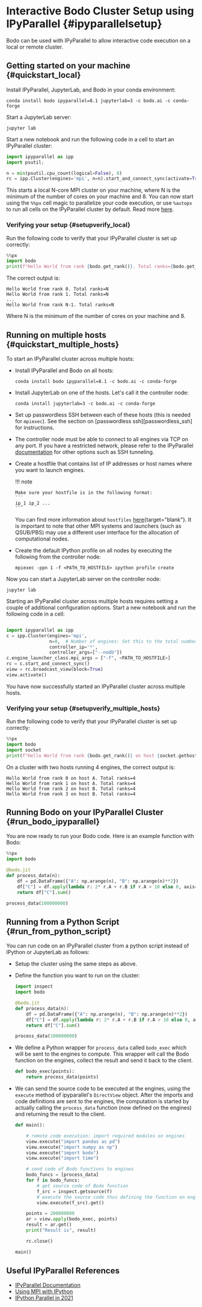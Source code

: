 # Interactive Bodo Cluster Setup using IPyParallel {#ipyparallelsetup}

Bodo can be used with IPyParallel to allow interactive code execution
on a local or remote cluster.

## Getting started on your machine {#quickstart_local}

Install IPyParallel, JupyterLab, and Bodo in your conda environment:

```shell
conda install bodo ipyparallel=8.1 jupyterlab=3 -c bodo.ai -c conda-forge
```
Start a JupyterLab server:

```shell
jupyter lab
```
Start a new notebook and run the following code in a cell to start an
IPyParallel cluster:


```py
import ipyparallel as ipp
import psutil; 

n = min(psutil.cpu_count(logical=False), 8)
rc = ipp.Cluster(engines='mpi', n=n).start_and_connect_sync(activate=True)
```

This starts a local N-core MPI cluster on your machine, where N is the
minimum of the number of cores on your machine and 8. You can now start
using the `%%px` cell magic to parallelize your code execution, or use
`%autopx` to run all cells on the IPyParallel cluster by default. Read
more
[here](https://ipyparallel.readthedocs.io/en/latest/tutorial/magics.html#parallel-magic-commands).

### Verifying your setup {#setupverify_local}

Run the following code to verify that your IPyParallel cluster is set up
correctly:

```py
%%px
import bodo
print(f"Hello World from rank {bodo.get_rank()}. Total ranks={bodo.get_size()}")
```

The correct output is:

```console
Hello World from rank 0. Total ranks=N
Hello World from rank 1. Total ranks=N
...
Hello World from rank N-1. Total ranks=N
```

Where N is the minimum of the number of cores on your machine and 8.

## Running on multiple hosts {#quickstart_multiple_hosts}

To start an IPyParallel cluster across multiple hosts:

-   Install IPyParallel and Bodo on all hosts:
    
    ```console
    conda install bodo ipyparallel=8.1 -c bodo.ai -c conda-forge
    ```
    
-   Install JupyterLab on one of the hosts. Let's call it the
    controller node:

    ```console
    conda install jupyterlab=3 -c bodo.ai -c conda-forge
    ```
    
-   Set up passwordless SSH between each of these hosts (this is needed
    for `mpiexec`). See the section on [passwordless ssh][passwordless_ssh] for instructions.

-   The controller node must be able to connect to all engines via TCP
    on any port. If you have a restricted network, please refer to the
    IPyParallel
    [documentation](https://ipyparallel.readthedocs.io/en/latest/tutorial/process.html)
    for other options such as SSH tunneling.

-   Create a hostfile that contains list of IP addresses or host names
    where you want to launch engines.

    !!! note
    
        Make sure your hostfile is in the following format:   
        ```
        ip_1 ip_2 ...
        ```

    You can find more information about `hostfiles`
    [here](https://www.open-mpi.org/faq/?category=running#mpirun-hostfile){target="blank"}.
    It is important to note that other MPI systems and launchers (such
    as QSUB/PBS) may use a different user interface for the allocation
    of computational nodes.

-   Create the default IPython profile on all nodes by executing the
    following from the controller node:
    ```console
    mpiexec -ppn 1 -f <PATH_TO_HOSTFILE> ipython profile create
    ```
    
Now you can start a JupyterLab server on the controller node:

```console
jupyter lab
```

Starting an IPyParallel cluster across multiple hosts requires setting a
couple of additional configuration options. Start a new notebook and run
the following code in a cell:

```py

import ipyparallel as ipp
c = ipp.Cluster(engines='mpi',
                n=8,  # Number of engines: Set this to the total number of physical cores in your cluster
                controller_ip='*',
                controller_args=["--nodb"])
c.engine_launcher_class.mpi_args = ["-f", <PATH_TO_HOSTFILE>]
rc = c.start_and_connect_sync()
view = rc.broadcast_view(block=True)
view.activate()
```

You have now successfully started an IPyParallel cluster across multiple
hosts.

### Verifying your setup {#setupverify_multiple_hosts}

Run the following code to verify that your IPyParallel cluster is set up
correctly:

```py
%%px
import bodo
import socket
print(f"Hello World from rank {bodo.get_rank()} on host {socket.gethostname()}. Total ranks={bodo.get_size()}")
```

On a cluster with two hosts running 4 engines, the correct output is:

```pydocstring
Hello World from rank 0 on host A. Total ranks=4
Hello World from rank 1 on host A. Total ranks=4
Hello World from rank 2 on host B. Total ranks=4
Hello World from rank 3 on host B. Total ranks=4
```

## Running Bodo on your IPyParallel Cluster {#run_bodo_ipyparallel}

You are now ready to run your Bodo code. Here is an example function
with Bodo:

```py
%%px
import bodo

@bodo.jit
def process_data(n):
    df = pd.DataFrame({"A": np.arange(n), "B": np.arange(n)**2})
    df["C"] = df.apply(lambda r: 2* r.A + r.B if r.A > 10 else 0, axis=1)
    return df["C"].sum()

process_data(100000000)
```

## Running from a Python Script {#run_from_python_script}

You can run code on an IPyParallel cluster from a python script instead
of IPython or JupyterLab as follows:

-   Setup the cluster using the same steps as above.

-   Define the function you want to run on the cluster:

    ``` python
    import inspect
    import bodo
    
    @bodo.jit
    def process_data(n):
        df = pd.DataFrame({"A": np.arange(n), "B": np.arange(n)**2})
        df["C"] = df.apply(lambda r: 2* r.A + r.B if r.A > 10 else 0, axis=1)
        return df["C"].sum()
    
    process_data(100000000)
    ```

-   We define a Python wrapper for `process_data` called `bodo_exec`
    which will be sent to the engines to compute. This wrapper will call
    the Bodo function on the engines, collect the result and send it
    back to the client.

    ``` python
    def bodo_exec(points):
        return process_data(points)
    ```

-   We can send the source code to be executed at the engines, using the
    `execute` method of ipyparallel's `DirectView` object. After the
    imports and code definitions are sent to the engines, the
    computation is started by actually calling the `process_data`
    function (now defined on the engines) and returning the result to
    the client.

    ``` python
    def main():
    
        # remote code execution: import required modules on engines
        view.execute("import pandas as pd")
        view.execute("import numpy as np")
        view.execute("import bodo")
        view.execute("import time")
    
        # send code of Bodo functions to engines
        bodo_funcs = [process_data]
        for f in bodo_funcs:
            # get source code of Bodo function
            f_src = inspect.getsource(f)
            # execute the source code thus defining the function on engines
            view.execute(f_src).get()
    
        points = 200000000
        ar = view.apply(bodo_exec, points)
        result = ar.get()
        print("Result is", result)
    
        rc.close()
    
    main()
    ```

## Useful IPyParallel References

-   [IPyParallel Documentation](https://ipyparallel.readthedocs.io/en/latest/)
-   [Using MPI with IPython](https://ipyparallel.readthedocs.io/en/latest/reference/mpi.html)
-   [IPython Parallel in 2021](https://blog.jupyter.org/ipython-parallel-in-2021-2945985c032a)


[comment]: <> (Autoref to [passwordless_ssh] will be populated it is added)
[todo]: <> (Modify/remove comment above as [passwordless_ssh] is added)